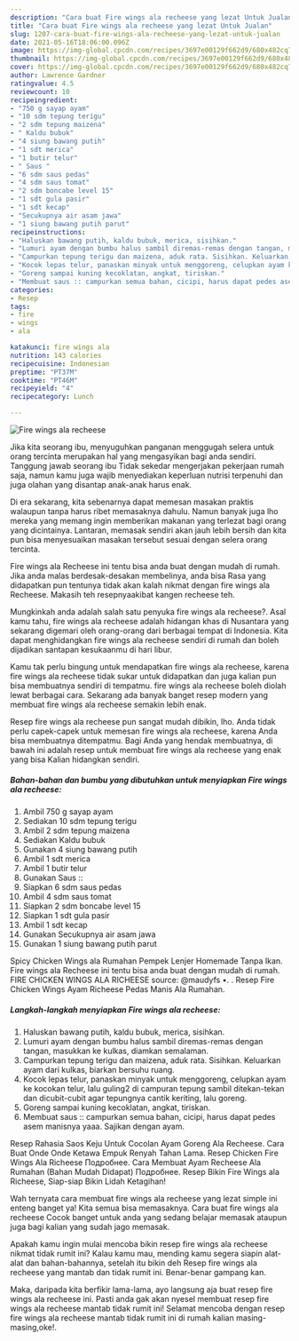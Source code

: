 ```yaml
---
description: "Cara buat Fire wings ala recheese yang lezat Untuk Jualan"
title: "Cara buat Fire wings ala recheese yang lezat Untuk Jualan"
slug: 1207-cara-buat-fire-wings-ala-recheese-yang-lezat-untuk-jualan
date: 2021-05-16T18:06:00.096Z
image: https://img-global.cpcdn.com/recipes/3697e00129f662d9/680x482cq70/fire-wings-ala-recheese-foto-resep-utama.jpg
thumbnail: https://img-global.cpcdn.com/recipes/3697e00129f662d9/680x482cq70/fire-wings-ala-recheese-foto-resep-utama.jpg
cover: https://img-global.cpcdn.com/recipes/3697e00129f662d9/680x482cq70/fire-wings-ala-recheese-foto-resep-utama.jpg
author: Lawrence Gardner
ratingvalue: 4.5
reviewcount: 10
recipeingredient:
- "750 g sayap ayam"
- "10 sdm tepung terigu"
- "2 sdm tepung maizena"
- " Kaldu bubuk"
- "4 siung bawang putih"
- "1 sdt merica"
- "1 butir telur"
- " Saus "
- "6 sdm saus pedas"
- "4 sdm saus tomat"
- "2 sdm boncabe level 15"
- "1 sdt gula pasir"
- "1 sdt kecap"
- "Secukupnya air asam jawa"
- "1 siung bawang putih parut"
recipeinstructions:
- "Haluskan bawang putih, kaldu bubuk, merica, sisihkan."
- "Lumuri ayam dengan bumbu halus sambil diremas-remas dengan tangan, masukkan ke kulkas, diamkan semalaman."
- "Campurkan tepung terigu dan maizena, aduk rata. Sisihkan. Keluarkan ayam dari kulkas, biarkan bersuhu ruang."
- "Kocok lepas telur, panaskan minyak untuk menggoreng, celupkan ayam ke kocokan telur, lalu guling2 di campuran tepung sambil ditekan-tekan dan dicubit-cubit agar tepungnya cantik keriting, lalu goreng."
- "Goreng sampai kuning kecoklatan, angkat, tiriskan."
- "Membuat saus :: campurkan semua bahan, cicipi, harus dapat pedes asem manisnya yaaa. Sajikan dengan ayam."
categories:
- Resep
tags:
- fire
- wings
- ala

katakunci: fire wings ala 
nutrition: 143 calories
recipecuisine: Indonesian
preptime: "PT37M"
cooktime: "PT46M"
recipeyield: "4"
recipecategory: Lunch

---
```



![Fire wings ala recheese](https://img-global.cpcdn.com/recipes/3697e00129f662d9/680x482cq70/fire-wings-ala-recheese-foto-resep-utama.jpg)

Jika kita seorang ibu, menyuguhkan panganan menggugah selera untuk orang tercinta merupakan hal yang mengasyikan bagi anda sendiri. Tanggung jawab seorang ibu Tidak sekedar mengerjakan pekerjaan rumah saja, namun kamu juga wajib menyediakan keperluan nutrisi terpenuhi dan juga olahan yang disantap anak-anak harus enak.

Di era  sekarang, kita sebenarnya dapat memesan masakan praktis walaupun tanpa harus ribet memasaknya dahulu. Namun banyak juga lho mereka yang memang ingin memberikan makanan yang terlezat bagi orang yang dicintainya. Lantaran, memasak sendiri akan jauh lebih bersih dan kita pun bisa menyesuaikan masakan tersebut sesuai dengan selera orang tercinta. 

Fire wings ala Recheese ini tentu bisa anda buat dengan mudah di rumah. Jika anda malas berdesak-desakan membelinya, anda bisa Rasa yang didapatkan pun tentunya tidak akan kalah nikmat dengan fire wings ala Recheese. Makasih teh resepnyaakibat kangen recheese teh.

Mungkinkah anda adalah salah satu penyuka fire wings ala recheese?. Asal kamu tahu, fire wings ala recheese adalah hidangan khas di Nusantara yang sekarang digemari oleh orang-orang dari berbagai tempat di Indonesia. Kita dapat menghidangkan fire wings ala recheese sendiri di rumah dan boleh dijadikan santapan kesukaanmu di hari libur.

Kamu tak perlu bingung untuk mendapatkan fire wings ala recheese, karena fire wings ala recheese tidak sukar untuk didapatkan dan juga kalian pun bisa membuatnya sendiri di tempatmu. fire wings ala recheese boleh diolah lewat berbagai cara. Sekarang ada banyak banget resep modern yang membuat fire wings ala recheese semakin lebih enak.

Resep fire wings ala recheese pun sangat mudah dibikin, lho. Anda tidak perlu capek-capek untuk memesan fire wings ala recheese, karena Anda bisa membuatnya ditempatmu. Bagi Anda yang hendak membuatnya, di bawah ini adalah resep untuk membuat fire wings ala recheese yang enak yang bisa Kalian hidangkan sendiri.

<!--inarticleads1-->

##### Bahan-bahan dan bumbu yang dibutuhkan untuk menyiapkan Fire wings ala recheese:

1. Ambil 750 g sayap ayam
1. Sediakan 10 sdm tepung terigu
1. Ambil 2 sdm tepung maizena
1. Sediakan  Kaldu bubuk
1. Gunakan 4 siung bawang putih
1. Ambil 1 sdt merica
1. Ambil 1 butir telur
1. Gunakan  Saus ::
1. Siapkan 6 sdm saus pedas
1. Ambil 4 sdm saus tomat
1. Siapkan 2 sdm boncabe level 15
1. Siapkan 1 sdt gula pasir
1. Ambil 1 sdt kecap
1. Gunakan Secukupnya air asam jawa
1. Gunakan 1 siung bawang putih parut


Spicy Chicken Wings ala Rumahan Pempek Lenjer Homemade Tanpa Ikan. Fire wings ala Recheese ini tentu bisa anda buat dengan mudah di rumah. FIRE CHICKEN WINGS ALA RICHEESE source: @maudyfs •. . Resep Fire Chicken Wings Ayam Richeese Pedas Manis Ala Rumahan. 

<!--inarticleads2-->

##### Langkah-langkah menyiapkan Fire wings ala recheese:

1. Haluskan bawang putih, kaldu bubuk, merica, sisihkan.
1. Lumuri ayam dengan bumbu halus sambil diremas-remas dengan tangan, masukkan ke kulkas, diamkan semalaman.
1. Campurkan tepung terigu dan maizena, aduk rata. Sisihkan. Keluarkan ayam dari kulkas, biarkan bersuhu ruang.
1. Kocok lepas telur, panaskan minyak untuk menggoreng, celupkan ayam ke kocokan telur, lalu guling2 di campuran tepung sambil ditekan-tekan dan dicubit-cubit agar tepungnya cantik keriting, lalu goreng.
1. Goreng sampai kuning kecoklatan, angkat, tiriskan.
1. Membuat saus :: campurkan semua bahan, cicipi, harus dapat pedes asem manisnya yaaa. Sajikan dengan ayam.


Resep Rahasia Saos Keju Untuk Cocolan Ayam Goreng Ala Recheese. Cara Buat Onde Onde Ketawa Empuk Renyah Tahan Lama. Resep Chicken Fire Wings Ala Richeese Подробнее. Cara Membuat Ayam Recheese Ala Rumahan (Bahan Mudah Didapat) Подробнее. Resep Bikin Fire Wings ala Richeese, Siap-siap Bikin Lidah Ketagihan! 

Wah ternyata cara membuat fire wings ala recheese yang lezat simple ini enteng banget ya! Kita semua bisa memasaknya. Cara buat fire wings ala recheese Cocok banget untuk anda yang sedang belajar memasak ataupun juga bagi kalian yang sudah jago memasak.

Apakah kamu ingin mulai mencoba bikin resep fire wings ala recheese nikmat tidak rumit ini? Kalau kamu mau, mending kamu segera siapin alat-alat dan bahan-bahannya, setelah itu bikin deh Resep fire wings ala recheese yang mantab dan tidak rumit ini. Benar-benar gampang kan. 

Maka, daripada kita berfikir lama-lama, ayo langsung aja buat resep fire wings ala recheese ini. Pasti anda gak akan nyesel membuat resep fire wings ala recheese mantab tidak rumit ini! Selamat mencoba dengan resep fire wings ala recheese mantab tidak rumit ini di rumah kalian masing-masing,oke!.

